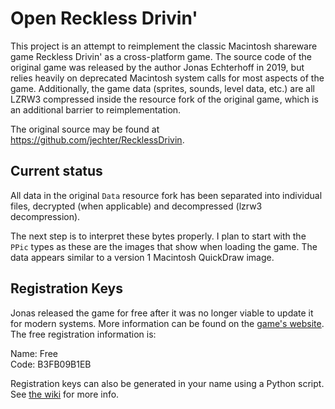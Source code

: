 # Open Reckless Drivin'

This project is an attempt to reimplement the classic Macintosh shareware game Reckless Drivin' as a cross-platform
game. The source code of the original game was released by the author Jonas Echterhoff in 2019, but relies heavily
on deprecated Macintosh system calls for most aspects of the game. Additionally, the game data (sprites, sounds,
level data, etc.) are all LZRW3 compressed inside the resource fork of the original game, which is an additional
barrier to reimplementation.

The original source may be found at https://github.com/jechter/RecklessDrivin.
## Current status

All data in the original `Data` resource fork has been separated into individual files, decrypted (when applicable)
and decompressed (lzrw3 decompression).

The next step is to interpret these bytes properly. I plan to start with the `PPic` types as these are the images
that show when loading the game. The data appears similar to a version 1 Macintosh QuickDraw image.

## Registration Keys

Jonas released the game for free after it was no longer viable to update it for modern systems. More information
can be found on the [game's website](http://jonasechterhoff.com/Reckless_Drivin.html). The free registration
information is:

Name: Free<br>
Code: B3FB09B1EB

Registration keys can also be generated in your name using a Python script. See [the wiki](https://github.com/natecraddock/open-reckless-drivin/wiki/Decryption) for more info.
